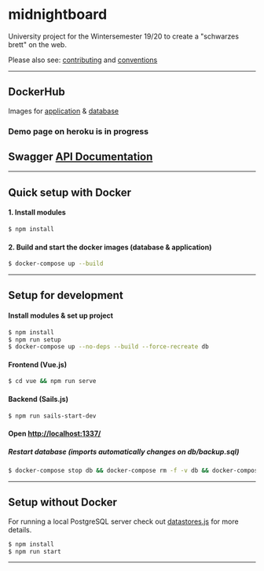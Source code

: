 # midnightboard

University project for the Wintersemester 19/20 to create a "schwarzes brett" on the web.

Please also see: [contributing](https://github.com/conclurer/midnightboard/blob/master/CONTRIBUTING.md) and [conventions](https://github.com/conclurer/midnightboard/blob/master/CONVENTIONS.md)

---

## DockerHub
Images for [application](https://hub.docker.com/r/tvsjsdock/midnightboard-app/tags) & [database](https://hub.docker.com/r/tvsjsdock/midnightboard-db/tags)

### Demo page on heroku is in progress

## Swagger [API Documentation](https://rawcdn.githack.com/conclurer/midnightboard/master/sails/swagger/swagger.html)

---

## Quick setup with Docker

#### 1. Install modules

```bash
$ npm install
```

#### 2. Build and start the docker images (database & application)

```bash
$ docker-compose up --build
```

---

## Setup for development

#### Install modules & set up project

```bash
$ npm install
$ npm run setup
$ docker-compose up --no-deps --build --force-recreate db
```

#### Frontend (Vue.js)

```bash
$ cd vue && npm run serve
```

#### Backend (Sails.js)

```bash
$ npm run sails-start-dev
```

#### Open [http://localhost:1337/](http://localhost:1337/)

##### Restart database (imports automatically changes on db/backup.sql)

```bash
$ docker-compose stop db && docker-compose rm -f -v db && docker-compose up --no-deps --build --force-recreate db
```

---

## Setup without Docker
For running a local PostgreSQL server check out [datastores.js](https://github.com/conclurer/midnightboard/blob/master/sails/config/datastores.js) for more details.

```bash
$ npm install
$ npm run start
```

---
